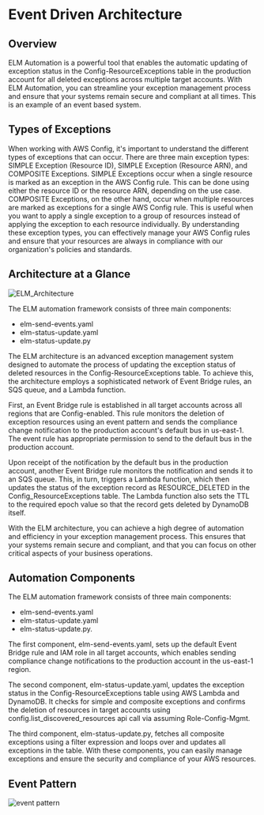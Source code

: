 # Event Driven Architecture

## Overview

ELM Automation is a powerful tool that enables the automatic updating of exception status in the Config-ResourceExceptions table in the production account for all deleted exceptions across multiple target accounts. With ELM Automation, you can streamline your exception management process and ensure that your systems remain secure and compliant at all times. This is an example of an event based system.


## Types of Exceptions

When working with AWS Config, it's important to understand the different types of exceptions that can occur. There are three main exception types: SIMPLE Exception (Resource ID), SIMPLE Exception (Resource ARN), and COMPOSITE Exceptions.
SIMPLE Exceptions occur when a single resource is marked as an exception in the AWS Config rule. This can be done using either the resource ID or the resource ARN, depending on the use case.
COMPOSITE Exceptions, on the other hand, occur when multiple resources are marked as exceptions for a single AWS Config rule. This is useful when you want to apply a single exception to a group of resources instead of applying the exception to each resource individually.
By understanding these exception types, you can effectively manage your AWS Config rules and ensure that your resources are always in compliance with our organization's policies and standards.


## Architecture at a Glance

![ELM_Architecture](https://github.com/Subham-sarkar/event-driven-architecture/assets/45092750/e48a0d89-5a46-4ec3-b55e-2069256be4cb)

The ELM automation framework consists of three main components:

*	elm-send-events.yaml
*	elm-status-update.yaml
*	elm-status-update.py

The ELM architecture is an advanced exception management system designed to automate the process of updating the exception status of deleted resources in the Config-ResourceExceptions table. To achieve this, the architecture employs a sophisticated network of Event Bridge rules, an SQS queue, and a Lambda function.

First, an Event Bridge rule is established in all target accounts across all regions that are Config-enabled. This rule monitors the deletion of exception resources using an event pattern and sends the compliance change notification to the production account's default bus in us-east-1. The event rule has appropriate permission to send to the default bus in the production account.

Upon receipt of the notification by the default bus in the production account, another Event Bridge rule monitors the notification and sends it to an SQS queue. This, in turn, triggers a Lambda function, which then updates the status of the exception record as RESOURCE_DELETED in the Config_ResourceExceptions table. The Lambda function also sets the TTL to the required epoch value so that the record gets deleted by DynamoDB itself.

With the ELM architecture, you can achieve a high degree of automation and efficiency in your exception management process. This ensures that your systems remain secure and compliant, and that you can focus on other critical aspects of your business operations.


## Automation Components

The ELM automation framework consists of three main components:

*	elm-send-events.yaml
*	elm-status-update.yaml
*	elm-status-update.py.

The first component, elm-send-events.yaml, sets up the default Event Bridge rule and IAM role in all target accounts, which enables sending compliance change notifications to the production account in the us-east-1 region.

The second component, elm-status-update.yaml, updates the exception status in the Config-ResourceExceptions table using AWS Lambda and DynamoDB. It checks for simple and composite exceptions and confirms the deletion of resources in target accounts using config.list_discovered_resources api call via assuming Role-Config-Mgmt.

The third component, elm-status-update.py, fetches all composite exceptions using a filter expression and loops over and updates all exceptions in the table. With these components, you can easily manage exceptions and ensure the security and compliance of your AWS resources.


## Event Pattern

![event pattern](https://github.com/Subham-sarkar/event-driven-architecture/assets/45092750/4f1fe96e-9a18-462e-83b3-e39893c88868)


